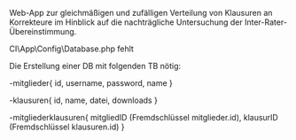 Web-App zur gleichmäßigen und zufälligen Verteilung von Klausuren an Korrekteure im Hinblick auf die nachträgliche Untersuchung der Inter-Rater-Übereinstimmung.

CI\App\Config\Database.php fehlt

Die Erstellung einer DB mit folgenden TB nötig:

-mitglieder{
  id,
  username,
  password,
  name
 }
 
-klausuren{
  id,
  name,
  datei,
  downloads
 }
 
-mitgliederklausuren{
  mitgliedID (Fremdschlüssel mitglieder.id),
  klausurID (Fremdschlüssel klausuren.id)
 }

